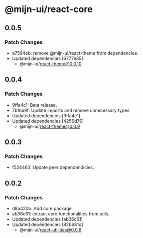 # @mijn-ui/react-core

## 0.0.5

### Patch Changes

- a7594eb: remove @mijn-ui/react-theme from dependencies.
- Updated dependencies [6777e35]
  - @mijn-ui/react-theme@0.0.10

## 0.0.4

### Patch Changes

- 9ffa4c1: Beta release.
- 7b1ba9f: Update imports and remove unnecessary types
- Updated dependencies [9ffa4c1]
- Updated dependencies [4256d76]
  - @mijn-ui/react-theme@0.0.9

## 0.0.3

### Patch Changes

- f524463: Update peer dependendicies.

## 0.0.2

### Patch Changes

- d8a420b: Add core package
- ab36c61: extract core functionalities from utils.
- Updated dependencies [ab36c61]
- Updated dependencies [82b681d]
  - @mijn-ui/react-utilities@0.0.8
